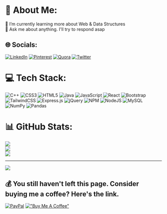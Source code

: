 # 💫 About Me:
🌱 I’m currently learning more about Web & Data Structures<br>💬 Ask me about anything. I'll try to respond asap


## 🌐 Socials:
[![LinkedIn](https://img.shields.io/badge/LinkedIn-%230077B5.svg?logo=linkedin&logoColor=white)](https://linkedin.com/in/priyanshusharma0326)
[![Pinterest](https://img.shields.io/badge/Pinterest-%23E60023.svg?logo=Pinterest&logoColor=white)](https://pinterest.com/xtechilad)
[![Quora](https://img.shields.io/badge/Quora-%23B92B27.svg?logo=Quora&logoColor=white)](https://www.quora.com/profile/Priyanshu-Sharma-1568)
[![Twitter](https://img.shields.io/badge/Twitter-%231DA1F2.svg?logo=Twitter&logoColor=white)](https://twitter.com/xtechilad) 

# 💻 Tech Stack:
![C++](https://img.shields.io/badge/c++-%2300599C.svg?style=for-the-badge&logo=c%2B%2B&logoColor=white)
![CSS3](https://img.shields.io/badge/css3-%231572B6.svg?style=for-the-badge&logo=css3&logoColor=white)
![HTML5](https://img.shields.io/badge/html5-%23E34F26.svg?style=for-the-badge&logo=html5&logoColor=white)
![Java](https://img.shields.io/badge/java-%23ED8B00.svg?style=for-the-badge&logo=java&logoColor=white)
![JavaScript](https://img.shields.io/badge/javascript-%23323330.svg?style=for-the-badge&logo=javascript&logoColor=%23F7DF1E)
![React](https://img.shields.io/badge/react-%2320232a.svg?style=for-the-badge&logo=react&logoColor=%2361DAFB)
![Bootstrap](https://img.shields.io/badge/bootstrap-%23563D7C.svg?style=for-the-badge&logo=bootstrap&logoColor=white)
![TailwindCSS](https://img.shields.io/badge/tailwindcss-%2338B2AC.svg?style=for-the-badge&logo=tailwind-css&logoColor=white)
![Express.js](https://img.shields.io/badge/express.js-%23404d59.svg?style=for-the-badge&logo=express&logoColor=%2361DAFB)
![jQuery](https://img.shields.io/badge/jquery-%230769AD.svg?style=for-the-badge&logo=jquery&logoColor=white)
![NPM](https://img.shields.io/badge/NPM-%23000000.svg?style=for-the-badge&logo=npm&logoColor=white)
![NodeJS](https://img.shields.io/badge/node.js-6DA55F?style=for-the-badge&logo=node.js&logoColor=white)
![MySQL](https://img.shields.io/badge/mysql-%2300f.svg?style=for-the-badge&logo=mysql&logoColor=white)
![NumPy](https://img.shields.io/badge/numpy-%23013243.svg?style=for-the-badge&logo=numpy&logoColor=white)
![Pandas](https://img.shields.io/badge/pandas-%23150458.svg?style=for-the-badge&logo=pandas&logoColor=white)

# 📊 GitHub Stats:
![](https://github-readme-stats.vercel.app/api?username=PriyanshuSharma0326&theme=nightowl&hide_border=false&include_all_commits=true&count_private=false)<br/>
![](https://github-readme-streak-stats.herokuapp.com/?user=PriyanshuSharma0326&theme=nightowl&hide_border=false)<br/>
![](https://github-readme-stats.vercel.app/api/top-langs/?username=PriyanshuSharma0326&theme=nightowl&hide_border=false&include_all_commits=true&count_private=false&layout=compact)

---
[![](https://visitcount.itsvg.in/api?id=PriyanshuSharma0326&icon=5&color=1)](https://visitcount.itsvg.in)

  ## 💰 You still haven't left this page. Consider buying me a coffee? Here's the link.
  [![PayPal](https://img.shields.io/badge/PayPal-00457C?style=for-the-badge&logo=paypal&logoColor=white)](https://paypal.me/payxtechilad)
  [!["Buy Me A Coffee"](https://img.shields.io/badge/BuyMeACoffee-FFFF00?style=for-the-badge&logo=buymeacoffee&logoColor=black)](https://www.buymeacoffee.com/xtechilad)
